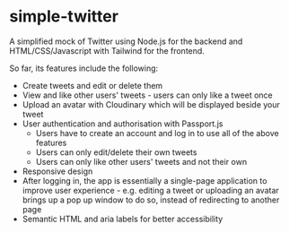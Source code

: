 # simple-twitter

A simplified mock of Twitter using Node.js for the backend and HTML/CSS/Javascript with Tailwind for the frontend. 

So far, its features include the following:
* Create tweets and edit or delete them
* View and like other users' tweets - users can only like a tweet once
* Upload an avatar with Cloudinary which will be displayed beside your tweet
* User authentication and authorisation with Passport.js
  * Users have to create an account and log in to use all of the above features
  * Users can only edit/delete their own tweets
  * Users can only like other users' tweets and not their own
* Responsive design
* After logging in, the app is essentially a single-page application to improve user experience - e.g. editing a tweet or uploading an avatar brings up a pop up window to do so, instead of redirecting to another page
* Semantic HTML and aria labels for better accessibility
